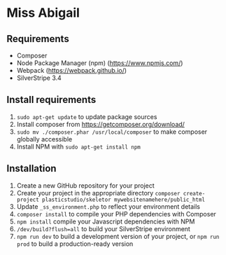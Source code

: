 # Miss Abigail


## Requirements

- Composer
- Node Package Manager (npm) (https://www.npmjs.com/)
- Webpack (https://webpack.github.io/)
- SilverStripe 3.4


## Install requirements

1. `sudo apt-get update` to update package sources
2. Install composer from https://getcomposer.org/download/
3. `sudo mv ./composer.phar /usr/local/composer` to make composer globally accessible
4. Install NPM with `sudo apt-get install npm`


## Installation

1. Create a new GitHub repository for your project
2. Create your project in the appropriate directory `composer create-project plasticstudio/skeletor mywebsitenamehere/public_html`
3. Update `_ss_environment.php` to reflect your environment details
4. `composer install` to compile your PHP dependencies with Composer 
5. `npm install` compile your Javascript dependencies with NPM 
6. `/dev/build?flush=all` to build your SilverStripe environment 
7. `npm run dev` to build a development version of your project, or `npm run prod` to build a production-ready version